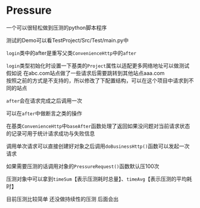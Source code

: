 # Pressure
一个可以很轻松做到压测的python脚本程序

测试的Demo可以看TestProject/Src/Test/main.py中

`login`类中的after是重写父类`ConvenienceHttp`中的`after`

`login`类型初始化时设置一下基类的`Project`属性以适配更多网络地址可以做测试</br>
  假如说 在abc.com站点做了一些请求后需要跳转到其他站点aaa.com</br>
  按照之前的方式是不支持的，所以修改了下配置结构，可以在这个项目中请求到不同的站点</br>

`after`会在请求完成之后调用一次

可以在`after`中做断言之类的操作

在基类`ConvenienceHttp`中`baseAfter`函数处理了返回如果没问题对当前请求状态的记录可用于统计请求成功与失败信息

调用单次请求可以直接创建好对象之后调用`doBusinessHttp()`函数可以发起一次请求

如果需要压测的话调用对象的`PressureRequest()`函数默认压100次

压测对象中可以拿到`timeSum`【表示压测耗时总量】、`timeAvg`【表示压测的平均耗时】

目前压测比较简单 还没做持续性的压测 后面会出
